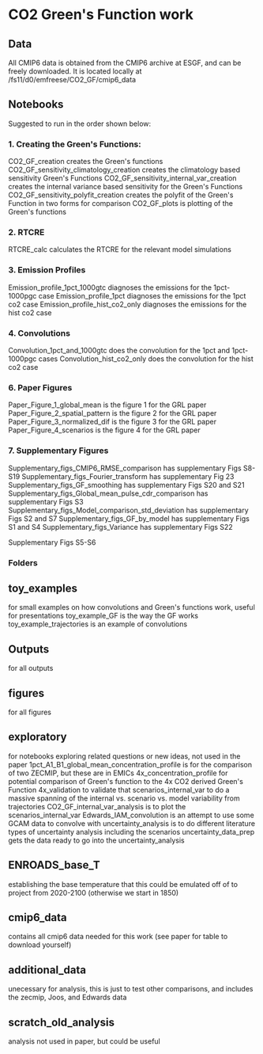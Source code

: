 # CO2 Green's Function work

## Data

All CMIP6 data is obtained from the CMIP6 archive at ESGF, and can be freely downloaded. It is located locally at /fs11/d0/emfreese/CO2_GF/cmip6_data

## Notebooks
Suggested to run in the order shown below:

### 1. Creating the Green's Functions:

CO2_GF_creation creates the Green's functions 
CO2_GF_sensitivity_climatology_creation creates the climatology based sensitivity Green's Functions
CO2_GF_sensitivity_internal_var_creation creates the internal variance based sensitivity for the Green's Functions
CO2_GF_sensitivity_polyfit_creation creates the polyfit of the Green's Function in two forms for comparison
CO2_GF_plots is plotting of the Green's functions

### 2. RTCRE
RTCRE_calc calculates the RTCRE for the relevant model simulations

### 3. Emission Profiles

Emission_profile_1pct_1000gtc diagnoses the emissions for the 1pct-1000pgc case
Emission_profile_1pct diagnoses the emissions for the 1pct co2 case
Emission_profile_hist_co2_only diagnoses the emissions for the hist co2 case

### 4. Convolutions
Convolution_1pct_and_1000gtc does the convolution for the 1pct and 1pct-1000pgc cases
Convolution_hist_co2_only does the convolution for the hist co2 case

### 6. Paper Figures
Paper_Figure_1_global_mean is the figure 1 for the GRL paper
Paper_Figure_2_spatial_pattern is the figure 2 for the GRL paper
Paper_Figure_3_normalized_dif is the figure 3 for the GRL paper
Paper_Figure_4_scenarios is the figure 4 for the GRL paper

### 7. Supplementary Figures
Supplementary_figs_CMIP6_RMSE_comparison has supplementary Figs S8-S19
Supplementary_figs_Fourier_transform has supplementary Fig 23
Supplementary_figs_GF_smoothing has supplementary Figs S20 and S21
Supplementary_figs_Global_mean_pulse_cdr_comparison has supplementary Figs S3
Supplementary_figs_Model_comparison_std_deviation has supplementary Figs S2 and S7
Supplementary_figs_GF_by_model has supplementary Figs S1 and S4
Supplementary_figs_Variance has supplementary Figs S22

Supplementary Figs S5-S6

### Folders

## toy_examples 
for small examples on how convolutions and Green's functions work, useful for presentations
toy_example_GF is the way the GF works
toy_example_trajectories is an example of convolutions

## Outputs
for all outputs
## figures
for all figures
## exploratory 
for notebooks exploring related questions or new ideas, not used in the paper
1pct_A1_B1_global_mean_concentration_profile is for the comparison of two ZECMIP, but these are in EMICs
4x_concentration_profile for potential comparison of Green's function to the 4x CO2 derived Green's Function
4x_validation to validate that
scenarios_internal_var to do a massive spanning of the internal vs. scenario vs. model variability from trajectories
CO2_GF_internal_var_analysis is to plot the scenarios_internal_var
Edwards_IAM_convolution is an attempt to use some GCAM data to convolve with 
uncertainty_analysis is to do different literature types of uncertainty analysis including the scenarios
uncertainty_data_prep gets the data ready to go into the uncertainty_analysis

## ENROADS_base_T
establishing the base temperature that this could be emulated off of to project from 2020-2100 (otherwise we start in 1850)
## cmip6_data
contains all cmip6 data needed for this work (see paper for table to download yourself)
## additional_data
unecessary for analysis, this is just to test other comparisons, and includes the zecmip, Joos, and Edwards data
## scratch_old_analysis
analysis not used in paper, but could be useful